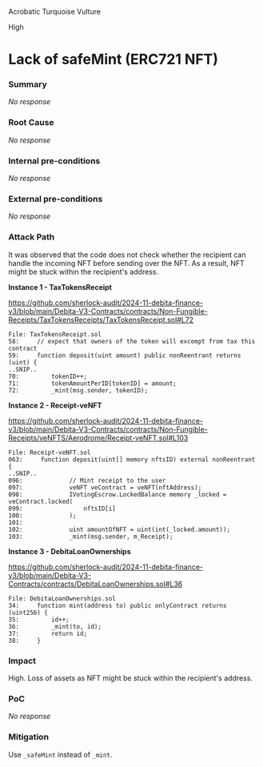 Acrobatic Turquoise Vulture

High

# Lack of safeMint (ERC721 NFT)

### Summary

_No response_

### Root Cause

_No response_

### Internal pre-conditions

_No response_

### External pre-conditions

_No response_

### Attack Path

It was observed that the code does not check whether the recipient can handle the incoming NFT before sending over the NFT. As a result, NFT might be stuck within the recipient's address.

**Instance 1 - TaxTokensReceipt**

https://github.com/sherlock-audit/2024-11-debita-finance-v3/blob/main/Debita-V3-Contracts/contracts/Non-Fungible-Receipts/TaxTokensReceipts/TaxTokensReceipt.sol#L72

```solidity
File: TaxTokensReceipt.sol
58:     // expect that owners of the token will excempt from tax this contract
59:     function deposit(uint amount) public nonReentrant returns (uint) {
..SNIP..
70:         tokenID++;
71:         tokenAmountPerID[tokenID] = amount;
72:         _mint(msg.sender, tokenID);
```

**Instance 2 - Receipt-veNFT**

https://github.com/sherlock-audit/2024-11-debita-finance-v3/blob/main/Debita-V3-Contracts/contracts/Non-Fungible-Receipts/veNFTS/Aerodrome/Receipt-veNFT.sol#L103

```solidity
File: Receipt-veNFT.sol
063:     function deposit(uint[] memory nftsID) external nonReentrant {
..SNIP..
096:             // Mint receipt to the user
097:             veNFT veContract = veNFT(nftAddress);
098:             IVotingEscrow.LockedBalance memory _locked = veContract.locked(
099:                 nftsID[i]
100:             );
101: 
102:             uint amountOfNFT = uint(int(_locked.amount));
103:             _mint(msg.sender, m_Receipt);
```

**Instance 3 - DebitaLoanOwnerships**

https://github.com/sherlock-audit/2024-11-debita-finance-v3/blob/main/Debita-V3-Contracts/contracts/DebitaLoanOwnerships.sol#L36

```solidity
File: DebitaLoanOwnerships.sol
34:     function mint(address to) public onlyContract returns (uint256) {
35:         id++;
36:         _mint(to, id);
37:         return id;
38:     }
```

### Impact

High. Loss of assets as NFT might be stuck within the recipient's address.

### PoC

_No response_

### Mitigation

Use `_safeMint` instead of `_mint`.